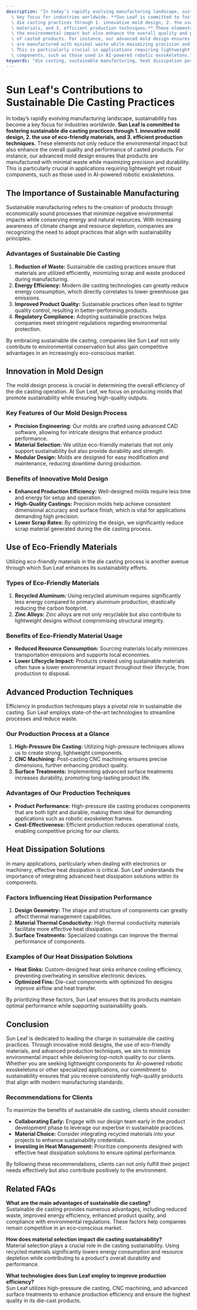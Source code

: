 ```yaml
---
description: "In today’s rapidly evolving manufacturing landscape, sustainability has become a\
  \ key focus for industries worldwide. **Sun Leaf is committed to fostering sustainable\
  \ die casting practices through 1. innovative mold design, 2. the use of eco-friendly\
  \ materials, and 3. efficient production techniques.** These elements not only reduce\
  \ the environmental impact but also enhance the overall quality and performance\
  \ of casted products. For instance, our advanced mold design ensures that products\
  \ are manufactured with minimal waste while maximizing precision and durability.\
  \ This is particularly crucial in applications requiring lightweight yet robust\
  \ components, such as those used in AI-powered robotic exoskeletons."
keywords: "die casting, sustainable manufacturing, heat dissipation performance, heat sink"
---
```

# Sun Leaf's Contributions to Sustainable Die Casting Practices

In today’s rapidly evolving manufacturing landscape, sustainability has become a key focus for industries worldwide. **Sun Leaf is committed to fostering sustainable die casting practices through 1. innovative mold design, 2. the use of eco-friendly materials, and 3. efficient production techniques.** These elements not only reduce the environmental impact but also enhance the overall quality and performance of casted products. For instance, our advanced mold design ensures that products are manufactured with minimal waste while maximizing precision and durability. This is particularly crucial in applications requiring lightweight yet robust components, such as those used in AI-powered robotic exoskeletons.

## The Importance of Sustainable Manufacturing

Sustainable manufacturing refers to the creation of products through economically sound processes that minimize negative environmental impacts while conserving energy and natural resources. With increasing awareness of climate change and resource depletion, companies are recognizing the need to adopt practices that align with sustainability principles.

### Advantages of Sustainable Die Casting

1. **Reduction of Waste:** Sustainable die casting practices ensure that materials are utilized efficiently, minimizing scrap and waste produced during manufacturing.
2. **Energy Efficiency:** Modern die casting technologies can greatly reduce energy consumption, which directly correlates to lower greenhouse gas emissions.
3. **Improved Product Quality:** Sustainable practices often lead to tighter quality control, resulting in better-performing products.
4. **Regulatory Compliance:** Adopting sustainable practices helps companies meet stringent regulations regarding environmental protection.

By embracing sustainable die casting, companies like Sun Leaf not only contribute to environmental conservation but also gain competitive advantages in an increasingly eco-conscious market.

## Innovation in Mold Design

The mold design process is crucial in determining the overall efficiency of the die casting operation. At Sun Leaf, we focus on producing molds that promote sustainability while ensuring high-quality outputs.

### Key Features of Our Mold Design Process

- **Precision Engineering:** Our molds are crafted using advanced CAD software, allowing for intricate designs that enhance product performance.
- **Material Selection:** We utilize eco-friendly materials that not only support sustainability but also provide durability and strength.
- **Modular Design:** Molds are designed for easy modification and maintenance, reducing downtime during production.

### Benefits of Innovative Mold Design

- **Enhanced Production Efficiency:** Well-designed molds require less time and energy for setup and operation.
- **High-Quality Castings:** Precision molds help achieve consistent dimensional accuracy and surface finish, which is vital for applications demanding high precision.
- **Lower Scrap Rates:** By optimizing the design, we significantly reduce scrap material generated during the die casting process.

## Use of Eco-Friendly Materials

Utilizing eco-friendly materials in the die casting process is another avenue through which Sun Leaf enhances its sustainability efforts. 

### Types of Eco-Friendly Materials

1. **Recycled Aluminum:** Using recycled aluminum requires significantly less energy compared to primary aluminum production, drastically reducing the carbon footprint.
2. **Zinc Alloys:** Zinc alloys are not only recyclable but also contribute to lightweight designs without compromising structural integrity.

### Benefits of Eco-Friendly Material Usage

- **Reduced Resource Consumption:** Sourcing materials locally minimizes transportation emissions and supports local economies.
- **Lower Lifecycle Impact:** Products created using sustainable materials often have a lower environmental impact throughout their lifecycle, from production to disposal.

## Advanced Production Techniques

Efficiency in production techniques plays a pivotal role in sustainable die casting. Sun Leaf employs state-of-the-art technologies to streamline processes and reduce waste.

### Our Production Process at a Glance

1. **High-Pressure Die Casting:** Utilizing high-pressure techniques allows us to create strong, lightweight components.
2. **CNC Machining:** Post-casting CNC machining ensures precise dimensions, further enhancing product quality.
3. **Surface Treatments:** Implementing advanced surface treatments increases durability, promoting long-lasting product life.

### Advantages of Our Production Techniques

- **Product Performance:** High-pressure die casting produces components that are both light and durable, making them ideal for demanding applications such as robotic exoskeleton frames.
- **Cost-Effectiveness:** Efficient production reduces operational costs, enabling competitive pricing for our clients.

## Heat Dissipation Solutions

In many applications, particularly when dealing with electronics or machinery, effective heat dissipation is critical. Sun Leaf understands the importance of integrating advanced heat dissipation solutions within its components.

### Factors Influencing Heat Dissipation Performance

1. **Design Geometry:** The shape and structure of components can greatly affect thermal management capabilities.
2. **Material Thermal Conductivity:** High thermal conductivity materials facilitate more effective heat dissipation.
3. **Surface Treatments:** Specialized coatings can improve the thermal performance of components.

### Examples of Our Heat Dissipation Solutions

- **Heat Sinks:** Custom-designed heat sinks enhance cooling efficiency, preventing overheating in sensitive electronic devices.
- **Optimized Fins:** Die-cast components with optimized fin designs improve airflow and heat transfer.

By prioritizing these factors, Sun Leaf ensures that its products maintain optimal performance while supporting sustainability goals.

## Conclusion

Sun Leaf is dedicated to leading the charge in sustainable die casting practices. Through innovative mold designs, the use of eco-friendly materials, and advanced production techniques, we aim to minimize environmental impact while delivering top-notch quality to our clients. Whether you are seeking lightweight components for AI-powered robotic exoskeletons or other specialized applications, our commitment to sustainability ensures that you receive consistently high-quality products that align with modern manufacturing standards.

### Recommendations for Clients

To maximize the benefits of sustainable die casting, clients should consider:

- **Collaborating Early:** Engage with our design team early in the product development phase to leverage our expertise in sustainable practices.
- **Material Choice:** Consider integrating recycled materials into your projects to enhance sustainability credentials.
- **Investing in Heat Management:** Prioritize components designed with effective heat dissipation solutions to ensure optimal performance.

By following these recommendations, clients can not only fulfill their project needs effectively but also contribute positively to the environment.

## Related FAQs

**What are the main advantages of sustainable die casting?**  
Sustainable die casting provides numerous advantages, including reduced waste, improved energy efficiency, enhanced product quality, and compliance with environmental regulations. These factors help companies remain competitive in an eco-conscious market.

**How does material selection impact die casting sustainability?**  
Material selection plays a crucial role in die casting sustainability. Using recycled materials significantly lowers energy consumption and resource depletion while contributing to a product's overall durability and performance.

**What technologies does Sun Leaf employ to improve production efficiency?**  
Sun Leaf utilizes high-pressure die casting, CNC machining, and advanced surface treatments to enhance production efficiency and ensure the highest quality in its die-cast products.
